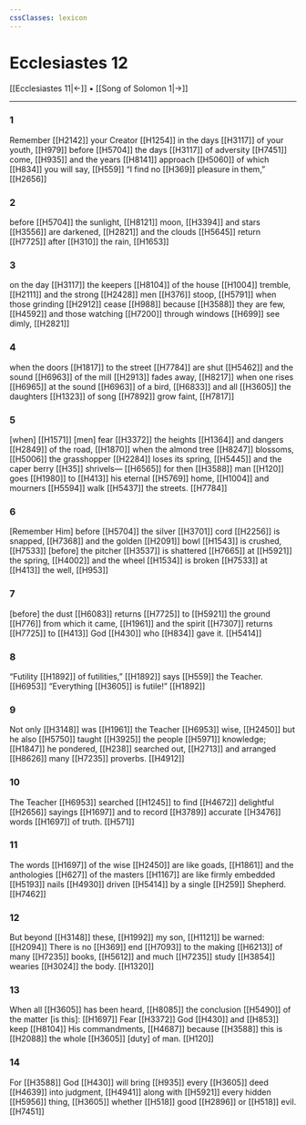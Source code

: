 ```yaml
---
cssClasses: lexicon
---
```


# Ecclesiastes 12

[[Ecclesiastes 11|←]] • [[Song of Solomon 1|→]]

---

### 1
Remember [[H2142]] your Creator [[H1254]] in the days [[H3117]] of your youth, [[H979]] before [[H5704]] the days [[H3117]] of adversity [[H7451]] come, [[H935]] and the years [[H8141]] approach [[H5060]] of which [[H834]] you will say, [[H559]] “I find no [[H369]] pleasure in them,” [[H2656]]

### 2
before [[H5704]] the sunlight, [[H8121]] moon, [[H3394]] and stars [[H3556]] are darkened, [[H2821]] and the clouds [[H5645]] return [[H7725]] after [[H310]] the rain, [[H1653]]

### 3
on the day [[H3117]] the keepers [[H8104]] of the house [[H1004]] tremble, [[H2111]] and the strong [[H2428]] men [[H376]] stoop, [[H5791]] when those grinding [[H2912]] cease [[H988]] because [[H3588]] they are few, [[H4592]] and those watching [[H7200]] through windows [[H699]] see dimly, [[H2821]]

### 4
when the doors [[H1817]] to the street [[H7784]] are shut [[H5462]] and the sound [[H6963]] of the mill [[H2913]] fades away, [[H8217]] when one rises [[H6965]] at the sound [[H6963]] of a bird, [[H6833]] and all [[H3605]] the daughters [[H1323]] of song [[H7892]] grow faint, [[H7817]]

### 5
[when] [[H1571]] [men] fear [[H3372]] the heights [[H1364]] and dangers [[H2849]] of the road, [[H1870]] when the almond tree [[H8247]] blossoms, [[H5006]] the grasshopper [[H2284]] loses its spring, [[H5445]] and the caper berry [[H35]] shrivels— [[H6565]] for then [[H3588]] man [[H120]] goes [[H1980]] to [[H413]] his eternal [[H5769]] home, [[H1004]] and mourners [[H5594]] walk [[H5437]] the streets. [[H7784]]

### 6
[Remember Him] before [[H5704]] the silver [[H3701]] cord [[H2256]] is snapped, [[H7368]] and the golden [[H2091]] bowl [[H1543]] is crushed, [[H7533]] [before] the pitcher [[H3537]] is shattered [[H7665]] at [[H5921]] the spring, [[H4002]] and the wheel [[H1534]] is broken [[H7533]] at [[H413]] the well, [[H953]]

### 7
[before] the dust [[H6083]] returns [[H7725]] to [[H5921]] the ground [[H776]] from which it came, [[H1961]] and the spirit [[H7307]] returns [[H7725]] to [[H413]] God [[H430]] who [[H834]] gave it. [[H5414]]

### 8
“Futility [[H1892]] of futilities,” [[H1892]] says [[H559]] the Teacher. [[H6953]] “Everything [[H3605]] is futile!” [[H1892]]

### 9
Not only [[H3148]] was [[H1961]] the Teacher [[H6953]] wise, [[H2450]] but he also [[H5750]] taught [[H3925]] the people [[H5971]] knowledge; [[H1847]] he pondered, [[H238]] searched out, [[H2713]] and arranged [[H8626]] many [[H7235]] proverbs. [[H4912]]

### 10
The Teacher [[H6953]] searched [[H1245]] to find [[H4672]] delightful [[H2656]] sayings [[H1697]] and to record [[H3789]] accurate [[H3476]] words [[H1697]] of truth. [[H571]]

### 11
The words [[H1697]] of the wise [[H2450]] are like goads, [[H1861]] and the anthologies [[H627]] of the masters [[H1167]] are like firmly embedded [[H5193]] nails [[H4930]] driven [[H5414]] by a single [[H259]] Shepherd. [[H7462]]

### 12
But beyond [[H3148]] these, [[H1992]] my son, [[H1121]] be warned: [[H2094]] There is no [[H369]] end [[H7093]] to the making [[H6213]] of many [[H7235]] books, [[H5612]] and much [[H7235]] study [[H3854]] wearies [[H3024]] the body. [[H1320]]

### 13
When all [[H3605]] has been heard, [[H8085]] the conclusion [[H5490]] of the matter [is this]: [[H1697]] Fear [[H3372]] God [[H430]] and [[H853]] keep [[H8104]] His commandments, [[H4687]] because [[H3588]] this is [[H2088]] the whole [[H3605]] [duty] of man. [[H120]]

### 14
For [[H3588]] God [[H430]] will bring [[H935]] every [[H3605]] deed [[H4639]] into judgment, [[H4941]] along with [[H5921]] every hidden [[H5956]] thing, [[H3605]] whether [[H518]] good [[H2896]] or [[H518]] evil. [[H7451]]


